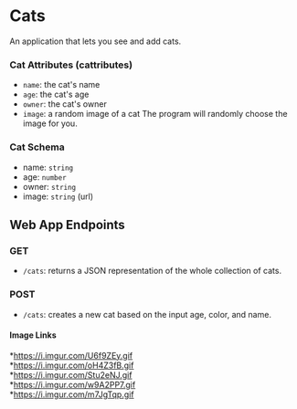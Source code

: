 # Cats
An application that lets you see and add cats.

### Cat Attributes (cattributes)
- `name`: the cat's name
- `age`: the cat's age
- `owner`: the cat's owner
- `image`: a random image of a cat
The program will randomly choose the image for you.


### Cat Schema
- name: `string`
- age: `number`
- owner: `string`
- image: `string` (url)


## Web App Endpoints
### GET
- `/cats`: returns a JSON representation of the whole collection of cats.


### POST
- `/cats`: creates a new cat based on the input age, color, and name.


#### Image Links
*https://i.imgur.com/U6f9ZEy.gif <br />
*https://i.imgur.com/oH4Z3fB.gif <br />
*https://i.imgur.com/Stu2eNJ.gif <br />
*https://i.imgur.com/w9A2PP7.gif <br />
*https://i.imgur.com/m7JgTqp.gif